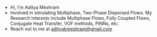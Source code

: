 -  Hi, I’m Aditya Meshram
- Involved in simulating Multiphase, Two-Phase Dispersed Flows. My Research interests include Multiphase Flows, Fully Coupled Flows, Conjugate Heat Transfer, VOF methods, PINNs, etc. 
-  Reach out to me at adityakmeshram@gmail.com 


<!---
meshram1/meshram1 is a ✨ special ✨ repository because its `README.md` (this file) appears on your GitHub profile.
You can click the Preview link to take a look at your changes.
--->
